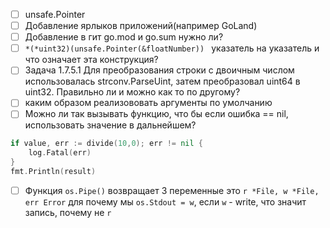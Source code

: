 - [ ] unsafe.Pointer
- [ ] Добавление ярлыков приложений(например GoLand)
- [ ] Добавление в гит go.mod и go.sum нужно ли?
- [ ] `*(*uint32)(unsafe.Pointer(&floatNumber)) ` указатель на указатель и что означает эта конструкция?
- [ ] Задача 1.7.5.1 Для преобразования строки с двоичным числом использовалась strconv.ParseUint, затем преобразовал uint64 в uint32. Правильно ли и можно как то по другому?
- [ ] каким образом реализововать аргументы по умолчанию
- [ ] Можно ли так вызывать функцию, что бы если ошибка == nil, использовать значение в дальнейшем?
```go
if value, err := divide(10,0); err != nil {
	log.Fatal(err)
}
fmt.Println(result)
```
- [ ] Функция `os.Pipe()` возвращает 3 переменные это `r *File, w *File, err Error`  для почему мы `os.Stdout = w`, если `w` - write, что значит запись, почему не `r`